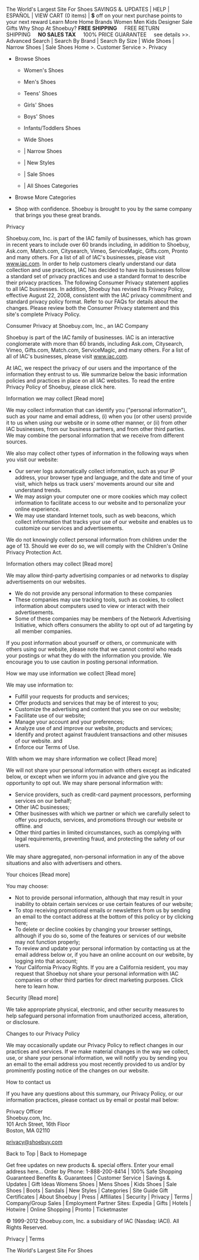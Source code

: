The World's Largest Site For Shoes SAVINGS &. UPDATES | HELP | ESPAÑOL | VIEW CART (0 items) | **$** off on your next purchase points to your next reward Learn More Home Brands Women Men Kids Designer Sale Gifts Why Shop At Shoebuy? **FREE SHIPPING**     FREE RETURN SHIPPING     **NO SALES TAX**     100% PRICE GUARANTEE     see details >>. Advanced Search | Search By Brand | Search By Size | Wide Shoes | Narrow Shoes | Sale Shoes Home >. Customer Service >. Privacy

*   Browse Shoes
    
    *   Women's Shoes
    *   Men's Shoes
    *   Teens' Shoes
    *   Girls' Shoes
    *   Boys' Shoes
    *   Infants/Toddlers Shoes
    
    *   Wide Shoes
    *   | Narrow Shoes
    *   | New Styles
    *   | Sale Shoes
    *   | All Shoes Categories
*   Browse More Categories
    

*   Shop with confidence. Shoebuy is brought to you by the same company that brings you these great brands.
    

Privacy

Shoebuy.com, Inc. is part of the IAC family of businesses, which has grown in recent years to include over 60 brands including, in addition to Shoebuy, Ask.com, Match.com, Citysearch, Vimeo, ServiceMagic, Gifts.com, Pronto and many others. For a list of all of IAC's businesses, please visit www.iac.com. In order to help customers clearly understand our data collection and use practices, IAC has decided to have its businesses follow a standard set of privacy practices and use a standard format to describe their privacy practices. The following Consumer Privacy statement applies to all IAC businesses. In addition, Shoebuy has revised its Privacy Policy, effective August 22, 2008, consistent with the IAC privacy commitment and standard privacy policy format. Refer to our FAQs for details about the changes. Please review both the Consumer Privacy statement and this site's complete Privacy Policy.

Consumer Privacy at Shoebuy.com, Inc., an IAC Company

Shoebuy is part of the IAC family of businesses. IAC is an interactive conglomerate with more than 60 brands, including Ask.com, Citysearch, Vimeo, Gifts.com, Match.com, ServiceMagic, and many others. For a list of all of IAC's businesses, please visit www.iac.com.

At IAC, we respect the privacy of our users and the importance of the information they entrust to us. We summarize below the basic information policies and practices in place on all IAC websites. To read the entire Privacy Policy of Shoebuy, please click here.

Information we may collect \[Read more\]

We may collect information that can identify you ("personal information"), such as your name and email address, (i) when you (or other users) provide it to us when using our website or in some other manner, or (ii) from other IAC businesses, from our business partners, and from other third parties. We may combine the personal information that we receive from different sources.

We also may collect other types of information in the following ways when you visit our website:

*   Our server logs automatically collect information, such as your IP address, your browser type and language, and the date and time of your visit, which helps us track users' movements around our site and understand trends.
*   We may assign your computer one or more cookies which may collect information to facilitate access to our website and to personalize your online experience.
*   We may use standard Internet tools, such as web beacons, which collect information that tracks your use of our website and enables us to customize our services and advertisements.

We do not knowingly collect personal information from children under the age of 13. Should we ever do so, we will comply with the Children's Online Privacy Protection Act.

Information others may collect \[Read more\]

We may allow third-party advertising companies or ad networks to display advertisements on our websites.

*   We do not provide any personal information to these companies
*   These companies may use tracking tools, such as cookies, to collect information about computers used to view or interact with their advertisements.
*   Some of these companies may be members of the Network Advertising Initiative, which offers consumers the ability to opt out of ad targeting by all member companies.

If you post information about yourself or others, or communicate with others using our website, please note that we cannot control who reads your postings or what they do with the information you provide. We encourage you to use caution in posting personal information.

How we may use information we collect \[Read more\]

We may use information to:

*   Fulfill your requests for products and services;
*   Offer products and services that may be of interest to you;
*   Customize the advertising and content that you see on our website;
*   Facilitate use of our website;
*   Manage your account and your preferences;
*   Analyze use of and improve our website, products and services;
*   Identify and protect against fraudulent transactions and other misuses of our website. and
*   Enforce our Terms of Use.

With whom we may share information we collect \[Read more\]

We will not share your personal information with others except as indicated below, or except when we inform you in advance and give you the opportunity to opt out. We may share personal information with:

*   Service providers, such as credit-card payment processors, performing services on our behalf;
*   Other IAC businesses;
*   Other businesses with which we partner or which we carefully select to offer you products, services, and promotions through our website or offline. and
*   Other third parties in limited circumstances, such as complying with legal requirements, preventing fraud, and protecting the safety of our users.

We may share aggregated, non-personal information in any of the above situations and also with advertisers and others.

Your choices \[Read more\]

You may choose:

*   Not to provide personal information, although that may result in your inability to obtain certain services or use certain features of our website;
*   To stop receiving promotional emails or newsletters from us by sending an email to the contact address at the bottom of this policy or by clicking here;
*   To delete or decline cookies by changing your browser settings, although if you do so, some of the features or services of our website may not function properly;
*   To review and update your personal information by contacting us at the email address below or, if you have an online account on our website, by logging into that account;
*   Your California Privacy Rights. If you are a California resident, you may request that Shoebuy not share your personal information with IAC companies or other third parties for direct marketing purposes. Click here to learn how.

Security \[Read more\]

We take appropriate physical, electronic, and other security measures to help safeguard personal information from unauthorized access, alteration, or disclosure.

Changes to our Privacy Policy

We may occasionally update our Privacy Policy to reflect changes in our practices and services. If we make material changes in the way we collect, use, or share your personal information, we will notify you by sending you an email to the email address you most recently provided to us and/or by prominently posting notice of the changes on our website.

How to contact us

If you have any questions about this summary, our Privacy Policy, or our information practices, please contact us by email or postal mail below:

Privacy Officer  
Shoebuy.com, Inc.  
101 Arch Street, 16th Floor  
Boston, MA 02110

privacy@shoebuy.com

Back to Top | Back to Homepage

Get free updates on new products &. special offers. Enter your email address here... Order by Phone: 1-888-200-8414 | 100% Safe Shopping Guaranteed Benefits &. Guarantees | Customer Service | Savings &. Updates | Gift Ideas Womens Shoes | Mens Shoes | Kids Shoes | Sale Shoes | Boots | Sandals | New Styles | Categories | Site Guide Gift Certificates | About Shoebuy | Press | Affiliates | Security | Privacy | Terms | Company/Group Sales | Employment Partner Sites: Expedia | Gifts | Hotels | Hotwire | Online Shopping | Pronto | Ticketmaster

© 1999-2012 Shoebuy.com, Inc. a subsidiary of IAC (Nasdaq: IACI). All Rights Reserved.

Privacy | Terms

The World's Largest Site For Shoes